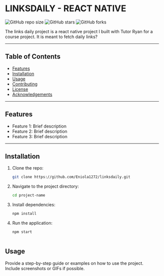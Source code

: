 # LINKSDAILY - REACT NATIVE


![GitHub repo size](https://img.shields.io/github/repo-size/Eniola1272/linksdaily) 
![GitHub stars](https://img.shields.io/github/stars/Eniola1272/linksdaily?style=social) 
![GitHub forks](https://img.shields.io/github/forks/Eniola1272/linksdaily?style=social)

The links daily project is a react native project I built with Tutor Ryan for a course project. It is meant to fetch daily links?

---

## **Table of Contents**

- [Features](#features)
- [Installation](#installation)
- [Usage](#usage)
- [Contributing](#contributing)
- [License](#license)
- [Acknowledgements](#acknowledgements)

---

## **Features**

- Feature 1: Brief description
- Feature 2: Brief description
- Feature 3: Brief description

---

## **Installation**

1. Clone the repo:
   ```bash
   git clone https://github.com/Eniola1272/linksdaily.git

2. Navigate to the project directory:
   ```bash
   cd project-name


3. Install dependencies:
   ```bash
   npm install


4. Run the application:
   ```bash
   npm start



## **Usage**
Provide a step-by-step guide or examples on how to use the project. Include screenshots or GIFs if possible.
